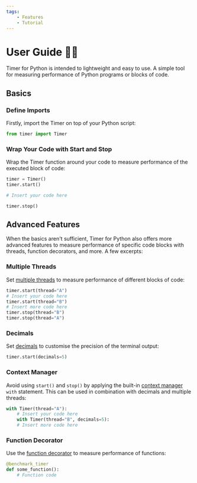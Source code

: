 ```yaml
---
tags:
    - Features
    - Tutorial
---
```


# User Guide 👨‍🔧
Timer for Python is intended to lightweight and easy to use. A simple tool for measuring performance of Python programs or blocks of code.

## Basics
### Define Imports
Firstly, import the Timer on top of your Python script:

```python linenums="1"
from timer import Timer
```

### Wrap Your Code with Start and Stop
Wrap the Timer function around your code to measure performance of the executed block of code:

```python linenums="3" hl_lines="4"
timer = Timer()
timer.start()

# Insert your code here

timer.stop()
```

## Advanced Features
When the basics aren't sufficient, Timer for Python also offers more advanced features to measure performance of specific code blocks with threads, function decorators, and more. A few excerpts:

### Multiple Threads
Set [multiple threads](multiple-threads.md) to measure performance of different blocks of code:

```python title=""
timer.start(thread="A")
# Insert your code here
timer.start(thread="B")
# Insert more code here
timer.stop(thread="B")
timer.stop(thread="A")
```

### Decimals
Set [decimals](decimals.md) to customise the precision of the terminal output:

```python title=""
timer.start(decimals=5)
```

### Context Manager
Avoid using `start()` and `stop()` by applying the built-in [context manager](context-manager.md) `with` statement. This can be used in combination with decimals and multiple threads:

```python title=""
with Timer(thread="A"):
    # Insert your code here
    with Timer(thread="B", decimals=5):
    # Insert more code here
```

### Function Decorator
Use the [function decorator](function-decorator.md) to measure performance of functions:

```python title=""
@benchmark_timer
def some_function():
    # Function code
```
